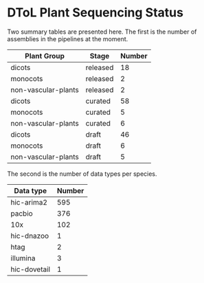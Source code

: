 # DToL Plant Sequencing Status

Two summary tables are presented here. The first is the number of assemblies in the pipelines at the moment.

| Plant Group | Stage | Number |
| --- | --- | --- |
| dicots | released | 18 |
| monocots | released | 2 |
| non-vascular-plants | released | 2 |
| dicots | curated | 58 |
| monocots | curated | 5 |
| non-vascular-plants | curated | 6 |
| dicots | draft | 46 |
| monocots | draft | 6 |
| non-vascular-plants | draft | 5 |

The second is the number of data types per species.

| Data type | Number |
| --- | --- |
| hic-arima2 | 595 |
| pacbio | 376 |
| 10x | 102 |
| hic-dnazoo | 1 |
| htag | 2 |
| illumina | 3 |
| hic-dovetail | 1 |
